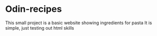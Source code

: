 # Odin-recipes
This small project is a basic website showing ingredients for pasta
It is simple, just testing out html skills

